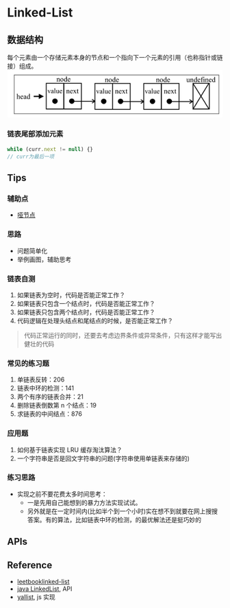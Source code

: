 # Linked-List

## 数据结构

每个元素由一个存储元素本身的节点和一个指向下一个元素的引用（也称指针或链接）组成。
![](../../../assets/images/linked-list/1.png)

### 链表尾部添加元素

```ts
while (curr.next != null) {}
// curr为最后一项
```

## Tips

### 辅助点

- [哑节点](https://en.wikipedia.org/wiki/Linked_list#Sentinel_nodes)

### 思路

- 问题简单化
- 举例画图，辅助思考

### 链表自测

1. 如果链表为空时，代码是否能正常工作？
2. 如果链表只包含一个结点时，代码是否能正常工作？
3. 如果链表只包含两个结点时，代码是否能正常工作？
4. 代码逻辑在处理头结点和尾结点的时候，是否能正常工作？

> 代码正常运行的同时，还要去考虑边界条件或异常条件，只有这样才能写出健壮的代码

### 常见的练习题

1. 单链表反转：206
2. 链表中环的检测：141
3. 两个有序的链表合并：21
4. 删除链表倒数第 n 个结点：19
5. 求链表的中间结点：876

### 应用题

1. 如何基于链表实现 LRU 缓存淘汰算法？
2. 一个字符串是否是回文字符串的问题(字符串使用单链表来存储的)

### 练习思路

- 实现之前不要花费太多时间思考：
  - 一是先用自己能想到的暴力方法实现试试。
  - 另外就是在一定时间内(比如半个到一个小时)实在想不到就要在网上搜搜答案。有的算法，比如链表中环的检测，的最优解法还是挺巧妙的

## APIs

## Reference

- [leetbooklinked-list](https://leetcode-cn.com/leetbook/detail/linked-list/)
- [java LinkedList](https://docs.oracle.com/javase/7/docs/api/java/util/LinkedList.html), API
- [yallist](https://github.com/isaacs/yallist), js 实现
